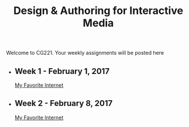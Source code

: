 <!doctype html>
<html>
  <head>
    <meta charset="utf-8">
    <title>Weekly Assignments</title>
  </head>
  
  <body>
    <header>
      <h1>Design &amp; Authoring for Interactive Media</h1>
    </header>
    <p class="tag-line">
      Welcome to CG221. Your weekly assignments will be posted here
    </p>
    <ul>
      <li>
        <h2>Week 1 - February 1, 2017</h2>
        <a href="mfi1.html">My Favorite Internet</a>
      </li>
      <li>
        <h2>Week 2 - February 8, 2017</h2>
        <a href="mfil2.html">My Favorite Internet</a>
      </li>
    </ul>
  </body>
</html>
